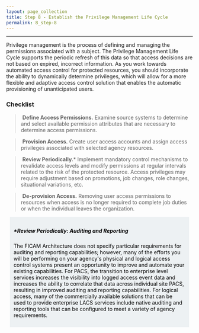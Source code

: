 ```yaml
---
layout: page_collection
title: Step 8 - Establish the Privilege Management Life Cycle
permalink: 8_step-8
---
```

<script>
$(function() {
  $( "#accordion" ).accordion({
    heightStyle: "content",
    collapsible: "true",
    active: "false"
  });
});
</script>

<script src="https://use.fontawesome.com/e20c671b68.js"></script>
-----------------------------------------------------------

Privilege management is the process of defining and managing the permissions associated with a subject. The Privilege Management Life Cycle supports the periodic refresh of this data so that access decisions are not based on expired, incorrect information. As you work towards automated access control for protected resources, you should incorporate the ability to dynamically determine privileges, which will allow for a more flexible and adaptive access control solution that enables the automatic provisioning of unanticipated users.

### Checklist

> <i class="fa fa-check-square-o"></i> &nbsp;**Define Access Permissions.** Examine source systems to determine and select available permission attributes that are necessary to determine access permissions.

> <i class="fa fa-check-square-o"></i> &nbsp;**Provision Access.** Create user access accounts and assign access privileges associated with selected agency resources.

> <i class="fa fa-check-square-o"></i> &nbsp;**Review Periodically.*** Implement mandatory control mechanisms to revalidate access levels and modify permissions at regular intervals related to the risk of the protected resource. Access privileges may require adjustment based on promotions, job changes, role changes, situational variations, etc.

> <i class="fa fa-check-square-o"></i> &nbsp;**De-provision Access.** Removing user access permissions to resources when access is no longer required to complete job duties or when the individual leaves the organization.

<div style="background-color: #edf1f3;color: black;margin: 10px;padding: 10px">

<h5><span>*Review Periodically: Auditing and Reporting</span></h5>
<p><span> The FICAM Architecture does not specify particular requirements for auditing and reporting capabilities; however, many of the efforts you will be performing on your agency's physical and logical access control systems present an opportunity to improve and automate your existing capabilities. For PACS, the transition to enterprise level services increases the visibility into logged access event data and increases the ability to correlate that data across individual site PACS, resulting in improved auditing and reporting capabilities. For logical access, many of the commercially available solutions that can be used to provide enterprise LACS services include native auditing and reporting tools that can be configured to meet a variety of agency requirements.</span></p> 

</div>
